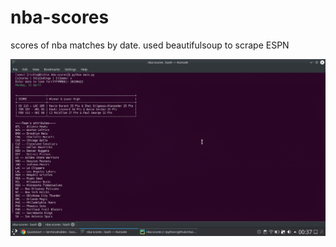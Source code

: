 # nba-scores
scores of nba matches by date.
used beautifulsoup to scrape ESPN

![alt text](https://github.com/Nimit-Khurana/nba-scores/blob/master/Screenshot_20190914_003743.png)
